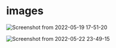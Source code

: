 # images

![Screenshot from 2022-05-19 17-51-20](https://user-images.githubusercontent.com/96740928/169701204-50aeb2d7-7eb0-4616-862b-7dd3f4042fda.png)

![Screenshot from 2022-05-22 23-49-15](https://user-images.githubusercontent.com/96740928/169710067-603e463f-392b-45ad-b78b-27ab4e35fd3c.png)

